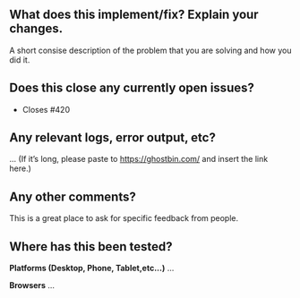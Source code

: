 ## What does this implement/fix? Explain your changes.
A short consise description of the problem that you are solving and how you did it. 

## Does this close any currently open issues? 
- Closes #420

## Any relevant logs, error output, etc?
...
(If it’s long, please paste to https://ghostbin.com/ and insert the link here.)

## Any other comments?
This is a great place to ask for specific feedback from people.

## Where has this been tested?
**Platforms (Desktop, Phone, Tablet,etc...)** …

**Browsers** …
